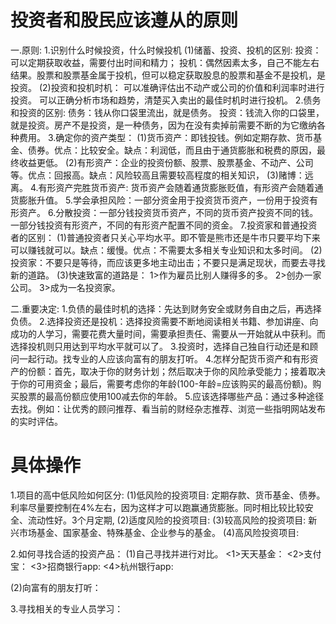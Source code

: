 # 投资者和股民应该遵从的原则
一.原则:
1.识别什么时候投资，什么时候投机
    (1)储蓄、投资、投机的区别:
        投资：可以定期获取收益，需要付出时间和精力；
        投机：偶然因素太多，自己不能左右结果。股票和股票基金属于投机，但可以稳定获取股息的股票和基金不是投机，是投资。
    (2)投资和投机时机：
        可以准确评估出不动产或公司的价值和利润率时进行投资。
        可以正确分析市场和趋势，清楚买入卖出的最佳时机时进行投机。
2.债务和投资的区别:
    债务：钱从你口袋里流出，就是债务。
    投资：钱流入你的口袋里，就是投资。房产不是投资，是一种债务，因为在没有卖掉前需要不断的为它缴纳各种费用。
3.确定你的资产类型：
    (1)货币资产：即钱投钱。例如定期存款、货币基金、债券。优点：比较安全。缺点：利润低，而且由于通货膨胀和税费的原因，最终收益更低。
    (2)有形资产：企业的投资份额、股票、股票基金、不动产、公司等。优点：回报高。缺点：风险较高且需要较高程度的相关知识，
    (3)赌博：远离。
4.有形资产完胜货币资产: 货币资产会随着通货膨胀贬值，有形资产会随着通货膨胀升值。
5.学会承担风险：一部分资金用于投资货币资产，一份用于投资有形资产。
6.分散投资：一部分钱投资货币资产，不同的货币资产投资不同的钱。一部分钱投资有形资产，不同的有形资产配置不同的资金。
7.投资家和普通投资者的区别：
  (1)普通投资者只关心平均水平。即不管是熊市还是牛市只要平均下来可以赚钱就可以。缺点：缓慢。优点：不需要太多相关专业知识和太多时间。
  (2)投资家：不要只是等待，而应该更多地主动出击；不要只是满足现状，而要去寻找新的道路。
  (3)快速致富的道路是：
     1>作为雇员比别人赚得多的多。
     2>创办一家公司。
     3>成为一名投资家。

二.重要决定:
    1.负债的最佳时机的选择：先达到财务安全或财务自由之后，再选择负债。
    2.选择投资还是投机：选择投资需要不断地阅读相关书籍、参加讲座、向成功的人学习，需要花费大量时间，需要承担责任、需要从一开始就从中获利。而选择投机则只用达到平均水平就可以了。
    3.投资时，选择自己独自行动还是和顾问一起行动。找专业的人应该向富有的朋友打听。
    4.怎样分配货币资产和有形资产的份额：首先，取决于你的财务计划；然后取决于你的风险承受能力；接着取决于你的可用资金；最后，需要考虑你的年龄(100-年龄=应该购买的最高份额)。购买股票的最高份额应使用100减去你的年龄。
    5.应该选择哪些产品：通过多种途径去找。例如：让优秀的顾问推荐、看当前的财经杂志推荐、浏览一些指明网站发布的实时评估。

 # 具体操作
 1.项目的高中低风险如何区分:
   (1)低风险的投资项目: 定期存款、货币基金、债券。利率尽量要控制在4%左右，因为这样才可以跑赢通货膨胀。同时相比较比较安全、流动性好。3个月定期,
   (2)适度风险的投资项目:
   (3)较高风险的投资项目: 新兴市场基金、国家基金、特殊基金、企业参与的基金。
   (4)高风险投资项目:

 2.如何寻找合适的投资产品：
   (1)自己寻找并进行对比。
      <1>天天基金：
      <2>支付宝：
      <3>招商银行app:
      <4>杭州银行app:

   (2)向富有的朋友打听：

 3.寻找相关的专业人员学习：
